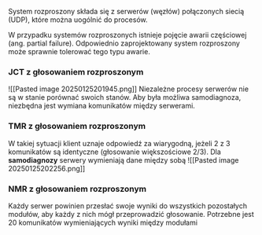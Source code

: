 System rozproszony składa się z serwerów (węzłów) połączonych siecią (UDP), które można uogólnić do procesów.

W przypadku systemów rozproszonych istnieje pojęcie awarii częściowej (ang. partial failure). Odpowiednio zaprojektowany system rozproszony może sprawnie tolerować tego typu awarie.

### JCT z głosowaniem rozproszonym
![[Pasted image 20250125201945.png]]
Niezależne procesy serwerów nie są w stanie porównać swoich stanów. Aby była możliwa samodiagnoza, niezbędna jest wymiana komunikatów między serwerami.

### TMR z głosowaniem rozproszonym
W takiej sytuacji klient uznaje odpowiedź za wiarygodną, jeżeli 2 z 3 komunikatów są identyczne (głosowanie większościowe 2/3). Dla **samodiagnozy** serwery wymieniają dane między sobą
![[Pasted image 20250125202256.png]]
### NMR z głosowaniem rozproszonym
Każdy serwer powinien przesłać swoje wyniki do wszystkich pozostałych modułów, aby każdy z nich mógł przeprowadzić głosowanie.
Potrzebne jest 20 komunikatów wymieniających wyniki między modułami
